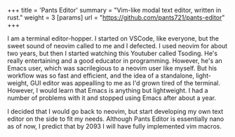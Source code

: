 +++
title = 'Pants Editor'
summary = "Vim-like modal text editor, written in rust." 
weight = 3
[params]
    url = "https://github.com/pants721/pants-editor"
+++

I am a terminal editor-hopper. I started on VSCode, like everyone, but the 
sweet sound of neovim called to me and I defected. I used neovim for about two
years, but then I started watching this Youtuber called Tsoding. He's really 
entertaining and a good educator in programming. However, he's an Emacs user,
which was sacrilegious to a neovim user like myself. But his workflow was so 
fast and efficient, and the idea of a standalone, light-weight, GUI editor was
appealling to me as I'd grown tired of the terminal. However, I would learn 
that Emacs is anything but lightweight. I had a number of problems with it and 
stopped using Emacs after about a year.

I decided that I would go back to neovim, but start developing my own text 
editor on the side to fit my needs. Although Pants Editor is essentially nano
as of now, I predict that by 2093 I will have fully implemented vim macros.
